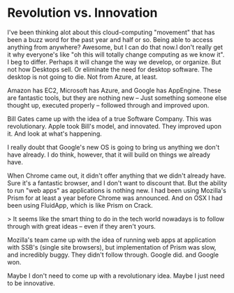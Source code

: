 # Revolution vs. Innovation

  I've been thinking alot about this cloud\-computing "movement" that has been a buzz word for the past year and half or so. Being able to access anything from anywhere? Awesome, but I can do that now.I don't really get it why everyone's like "oh this will totally change computing as we know it". I beg to differ. Perhaps it will change the way we develop, or organize. But not how Desktops sell. Or eliminate the need for desktop software. The desktop is not going to die. Not from Azure, at least.

 Amazon has EC2, Microsoft has Azure, and Google has AppEngine. These are fantastic tools, but they are nothing new – Just something someone else thought up, executed properly – followed through and improved upon.

 Bill Gates came up with the idea of a true Software Company. This was revolutionary. Apple took Bill's model, and innovated. They improved upon it. And look at what's happening.

 I really doubt that Google's new OS is going to bring us anything we don't have already. I do think, however, that it will build on things we already have.

 When Chrome came out, it didn't offer anything that we didn't already have. Sure it's a fantastic browser, and I don't want to discount that. But the ability to run "web apps" as applications is nothing new. I had been using Mozilla's Prism for at least a year before Chrome was announced. And on OSX I had been using FluidApp, which is like Prism on Crack.

 \> It seems like the smart thing to do in the tech world nowadays is to follow through with great ideas – even if they aren't yours.

 Mozilla's team came up with the idea of running web apps at application with SSB's (single site browsers), but implementation of Prism was slow, and incredibly buggy. They didn't follow through. Google did. and Google won.

 Maybe I don't need to come up with a revolutionary idea. Maybe I just need to be innovative.

  